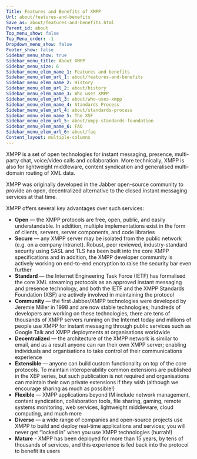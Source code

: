 ```yaml
---
Title: Features and Benefits of XMPP
Url: about/features-and-benefits
Save_as: about/features-and-benefits.html
Parent_id: about
Top_menu_show: false
Top_Menu_order: -1
Dropdown_menu_show: false
Footer_show: false
Sidebar_menu_show: true
Sidebar_menu_title: About XMPP
Sidebar_menu_size: 6
Sidebar_menu_elem_name_1: Features and benefits
Sidebar_menu_elem_url_1: about/features-and-benefits
Sidebar_menu_elem_name_2: History
Sidebar_menu_elem_url_2: about/history
Sidebar_menu_elem_name_3: Who uses XMPP
Sidebar_menu_elem_url_3: about/who-uses-xmpp
Sidebar_menu_elem_name_4: Standards Process
Sidebar_menu_elem_url_4: about/standards-process
Sidebar_menu_elem_name_5: The XSF
Sidebar_menu_elem_url_5: about/xmpp-standards-foundation
Sidebar_menu_elem_name_6: FAQ
Sidebar_menu_elem_url_6: about/faq
Content_layout: multiple-columns
---
```


XMPP is a set of open technologies for instant messaging, presence, multi-party chat, voice/video calls and collaboration.
More technically, XMPP is also for lightweight middleware, content syndication and generalised multi-domain routing of XML data.

XMPP was originally developed in the Jabber open-source community to provide an open, decentralized alternative to the closed instant messaging services at that time. 

XMPP offers several key advantages over such services:

- __Open__ — the XMPP protocols are free, open, public, and easily understandable. In addition, multiple implementations exist in the form of clients, servers, server components, and code libraries
- __Secure__ — any XMPP server may be isolated from the public network (e.g. on a company intranet). Robust, peer reviewed, industry-standard  security using SASL and TLS has been built into the core XMPP specifications and in addition, the XMPP developer community is actively working on end-to-end encryption to raise the security bar even further
- __Standard__ — the Internet Engineering Task Force (IETF) has formalised the core XML streaming protocols as an approved instant messaging and presence technology, and both the IETF and the XMPP Standards Foundation (XSF) are actively involved in maintaining the protocol
- __Community__ — the first Jabber/XMPP technologies were developed by Jeremie Miller in 1998 and are now stable technologies; hundreds of developers are working on these technologies, there are tens of thousands of XMPP servers running on the Internet today and millions of people use XMPP for instant messaging through public services such as Google Talk and XMPP deployments at organisations worldwide
- __Decentralized__ — the architecture of the XMPP network is similar to email, and as a result anyone can run their own XMPP server; enabling individuals and organisations to take control of their communications experience
- __Extensible__ — anyone can build custom functionality on top of the core protocols. To maintain interoperability common extensions are published in the XEP series, but such publication is not required and organisations can maintain their own private extensions if they wish (although we encourage sharing as much as possible!)
- __Flexible__ — XMPP applications beyond IM include network management, content syndication, collaboration tools, file sharing, gaming, remote systems monitoring, web services, lightweight middleware, cloud computing, and much more
- __Diverse__ — a wide range of companies and open-source projects use XMPP to build and deploy real-time applications and services; you will never get “locked in” when you use XMPP technologies (hurrah!)
- __Mature__ - XMPP has been deployed for more than 15 years, by tens of thousands of services, and this experience is fed back into the protocol to benefit its users


